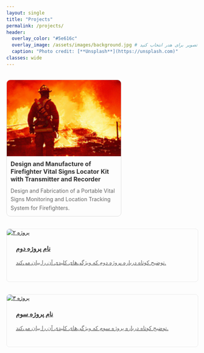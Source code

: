 ```yaml
---
layout: single
title: "Projects"
permalink: /projects/
header:
  overlay_color: "#5e616c"
  overlay_image: /assets/images/background.jpg # یک تصویر برای هدر انتخاب کنید
  caption: "Photo credit: [**Unsplash**](https://unsplash.com)"
classes: wide
---
```


<div class="projects-grid">
  <!-- پروژه ۱ -->
  <div class="project-card" style="width: 300px; border: 1px solid #ddd; border-radius: 10px; overflow: hidden;">
    <a href="/projects/project-1/" style="text-decoration: none; color: inherit;">
      <img src="/assets/Projectsimages/FireMain.png" 
           alt="Project1" 
           class="project-image"
           style="width: 100%; height: 200px; object-fit: cover; display: block;">
      <div class="project-content" style="padding: 10px;">
        <h3 class="project-title" style="font-size: 16px; font-weight: bold; margin: 0 0 10px;">
          Design and Manufacture of Firefighter Vital Signs Locator Kit with Transmitter and Recorder
        </h3>
        <p class="project-description" style="font-size: 14px; margin: 0;">
          Design and Fabrication of a Portable Vital Signs Monitoring and Location Tracking System for Firefighters.
        </p>
      </div>
    </a>
  </div>

  <!-- پروژه ۲ -->
  <div class="project-card">
    <a href="/projects/project-2/">
      <img src="/assets/images/project2-thumb.jpg" alt="پروژه ۲" class="project-image">
      <div class="project-content">
        <h3 class="project-title">نام پروژه دوم</h3>
        <p class="project-description">توضیح کوتاه درباره پروژه دوم که ویژگی‌های کلیدی آن را بیان می‌کند.</p>
      </div>
    </a>
  </div>

  <!-- پروژه ۳ -->
  <div class="project-card">
    <a href="/projects/project-3/">
      <img src="/assets/images/project3-thumb.jpg" alt="پروژه ۳" class="project-image">
      <div class="project-content">
        <h3 class="project-title">نام پروژه سوم</h3>
        <p class="project-description">توضیح کوتاه درباره پروژه سوم که ویژگی‌های کلیدی آن را بیان می‌کند.</p>
      </div>
    </a>
  </div>

</div>

<style>
.projects-grid {
  display: grid;
  grid-template-columns: repeat(auto-fill, minmax(300px, 1fr));
  gap: 2rem;
  margin-top: 2rem;
}

.project-card {
  border: 1px solid #eaeaea;
  border-radius: 8px;
  overflow: hidden;
  transition: transform 0.3s ease, box-shadow 0.3s ease;
}

.project-card:hover {
  transform: translateY(-5px);
  box-shadow: 0 10px 20px rgba(0,0,0,0.1);
}

.project-image {
  width: 100%;
  height: 200px;
  object-fit: cover;
}

.project-content {
  padding: 1.5rem;
}

.project-title {
  margin-top: 0;
  color: #333;
}

.project-description {
  color: #666;
  line-height: 1.6;
}
</style>